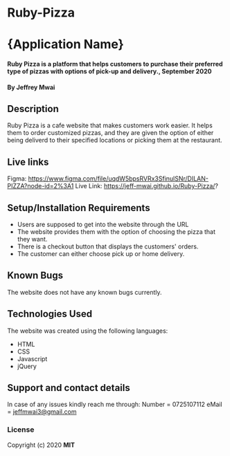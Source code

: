 # Ruby-Pizza

# {Application Name}
#### Ruby Pizza is a platform that helps customers to purchase their preferred type of pizzas with options of pick-up and delivery., September 2020
#### By **Jeffrey Mwai**
## Description
Ruby Pizza is a cafe website that makes customers work easier. It helps them to order customized pizzas, and they are given the option of either being deliverd to their specified locations or picking them at the restaurant.
## Live links
Figma: https://www.figma.com/file/uqdW5bpsRVRx3SfinulSNr/DILAN-PIZZA?node-id=2%3A1
Live Link: https://jeff-mwai.github.io/Ruby-Pizza/?
## Setup/Installation Requirements
* Users are supposed to get into the website through the URL
* The website provides them with the option of choosing the pizza that they want.
* There is a checkout button that displays the customers' orders.
* The customer can either choose pick up or home delivery.
## Known Bugs
The website does not have any known bugs currently.
## Technologies Used
The website was created using the following languages:
* HTML
* CSS
* Javascript
* jQuery
## Support and contact details
In case of any issues kindly reach me through: Number = 0725107112 eMail = jeffmwai3@gmail.com
### License
Copyright (c) 2020 **MIT**
  
